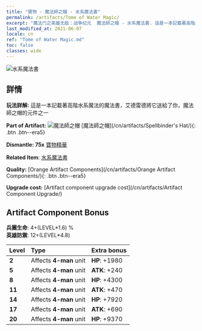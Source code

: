 ```yaml
---
title: "寶物 - 魔法師之帽 - 水系魔法書"
permalink: /artifacts/Tome of Water Magic/
excerpt: "魔法门之英雄无敌：战争纪元  魔法師之帽 - 水系魔法書. 這是一本記載著高階水系魔法的魔法書，艾德雷德將它送給了你，魔法師之帽的元件之一"
last_modified_at: 2021-06-07
locale: cn
ref: "Tome of Water Magic.md"
toc: false
classes: wide
---
```


 ![水系魔法書](/images/t/artifact_40462.png)



## 詳情

 **玩法詳解:** 這是一本記載著高階水系魔法的魔法書，艾德雷德將它送給了你，魔法師之帽的元件之一

 **Part of Artifact:** ![魔法師之帽](/images/t/icon_artifact_46.png) [魔法師之帽](/cn/artifacts/Spellbinder's Hat/){: .btn .btn--era5}

 **Dismantle: 75x** [寶物精華](/cn/Items/con_905/)

 **Related Item**: [水系魔法書](/cn/Items/art_179/)

 **Quality:** [Orange Artifact Components](/cn/artifacts/Orange Artifact Components/){: .btn .btn--era5}

 **Upgrade cost:** [Artifact component upgrade cost](/cn/artifacts/Artifact Component Upgrade/)

## Artifact Component Bonus

  **兵團生命**: 4+(LEVEL\*1.6) %<br/>**英雄防禦**: 12+(LEVEL\*4.8)

  |  Level  | Type |    Extra bonus  | 
  |:--------|:-----|:----------------| 
  | **2** | Affects **4-man** unit | **HP**: +1980 | 
  | **5** | Affects **4-man** unit | **ATK**: +240 | 
  | **8** | Affects **4-man** unit | **HP**: +4300 | 
  | **11** | Affects **4-man** unit | **ATK**: +470 | 
  | **14** | Affects **4-man** unit | **HP**: +7920 | 
  | **17** | Affects **4-man** unit | **ATK**: +690 | 
  | **20** | Affects **4-man** unit | **HP**: +9370 | 
